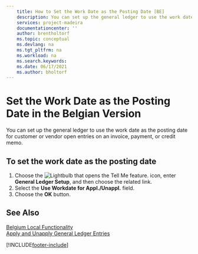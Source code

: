 ```yaml
---
    title: How to Set the Work Date as the Posting Date [BE]
    description: You can set up the general ledger to use the work date as the posting date for customer or vendor open entries on an invoice, payment, or credit memo.
    services: project-madeira 
    documentationcenter: ''
    author: brentholtorf
    ms.topic: conceptual
    ms.devlang: na
    ms.tgt_pltfrm: na
    ms.workload: na
    ms.search.keywords:
    ms.date: 06/17/2021
    ms.author: bholtorf
---
```

# Set the Work Date as the Posting Date in the Belgian Version
You can set up the general ledger to use the work date as the posting date for customer or vendor open entries on an invoice, payment, or credit memo.  

## To set the work date as the posting date  

1.  Choose the ![Lightbulb that opens the Tell Me feature.](../../media/ui-search/search_small.png "Tell me what you want to do") icon, enter **General Ledger Setup**, and then choose the related link.  
2.  Select the **Use Workdate for Appl./Unappl.** field.  
3.  Choose the **OK** button.  

## See Also  
 [Belgium Local Functionality](belgium-local-functionality.md)   
 [Apply and Unapply General Ledger Entries](how-to-apply-and-unapply-general-ledger-entries.md)


[!INCLUDE[footer-include](../../includes/footer-banner.md)]